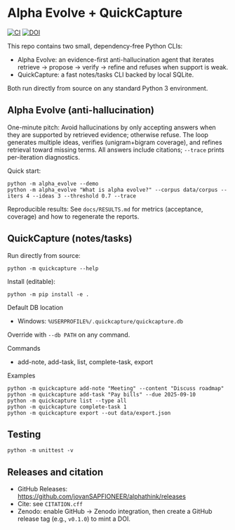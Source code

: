 # Alpha Evolve + QuickCapture

[![CI](https://github.com/jovanSAPFIONEER/alphathink/actions/workflows/ci.yml/badge.svg)](https://github.com/jovanSAPFIONEER/alphathink/actions/workflows/ci.yml)
[![DOI](https://zenodo.org/badge/DOI/10.5281/zenodo.17072907.svg)](https://doi.org/10.5281/zenodo.17072907)

This repo contains two small, dependency-free Python CLIs:

- Alpha Evolve: an evidence-first anti-hallucination agent that iterates retrieve → propose → verify → refine and refuses when support is weak.
- QuickCapture: a fast notes/tasks CLI backed by local SQLite.

Both run directly from source on any standard Python 3 environment.

## Alpha Evolve (anti-hallucination)

One-minute pitch: Avoid hallucinations by only accepting answers when they are supported by retrieved evidence; otherwise refuse. The loop generates multiple ideas, verifies (unigram+bigram coverage), and refines retrieval toward missing terms. All answers include citations; `--trace` prints per-iteration diagnostics.

Quick start:

```
python -m alpha_evolve --demo
python -m alpha_evolve "What is alpha evolve?" --corpus data/corpus --iters 4 --ideas 3 --threshold 0.7 --trace
```

Reproducible results: See `docs/RESULTS.md` for metrics (acceptance, coverage) and how to regenerate the reports.

## QuickCapture (notes/tasks)

Run directly from source:

```
python -m quickcapture --help
```

Install (editable):

```
python -m pip install -e .
```

Default DB location

- Windows: `%USERPROFILE%/.quickcapture/quickcapture.db`

Override with `--db PATH` on any command.

Commands

- add-note, add-task, list, complete-task, export

Examples

```
python -m quickcapture add-note "Meeting" --content "Discuss roadmap"
python -m quickcapture add-task "Pay bills" --due 2025-09-10
python -m quickcapture list --type all
python -m quickcapture complete-task 1
python -m quickcapture export --out data/export.json
```

## Testing

```
python -m unittest -v
```

## Releases and citation

- GitHub Releases: https://github.com/jovanSAPFIONEER/alphathink/releases
- Cite: see `CITATION.cff`
- Zenodo: enable GitHub -> Zenodo integration, then create a GitHub release tag (e.g., `v0.1.0`) to mint a DOI.
